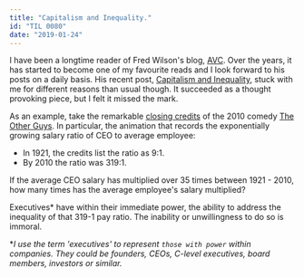 ```yaml
---
title: "Capitalism and Inequality."
id: "TIL 0080"
date: "2019-01-24"
---
```


I have been a longtime reader of Fred Wilson's blog, [AVC](https://avc.com/). Over the years, it has started to become one of my favourite reads and I look forward to his posts on a daily basis. His recent post, [Capitalism and Inequality](https://avc.com/2019/01/capitalism-and-inequality/), stuck with me for different reasons than usual though. It succeeded as a thought provoking piece, but I felt it missed the mark. 


As an example, take the remarkable [closing credits](https://www.youtube.com/watch?v=2yedfKGZ7do) of the 2010 comedy [The Other Guys](https://www.imdb.com/title/tt1386588/). In particular, the animation that records the exponentially growing salary ratio of CEO to average employee: 

* In 1921, the credits list the ratio as 9:1. 
* By 2010 the ratio was 319:1. 


If the average CEO salary has multiplied over 35 times between 1921 - 2010, how many times has the average employee's salary multiplied? 


Executives* have within their immediate power, the ability to address the inequality of that 319-1 pay ratio. The inability or unwillingness to do so is immoral. 


**I use the term 'executives' to represent `those with power` within companies. They could be founders, CEOs, C-level executives, board members, investors or similar.*

